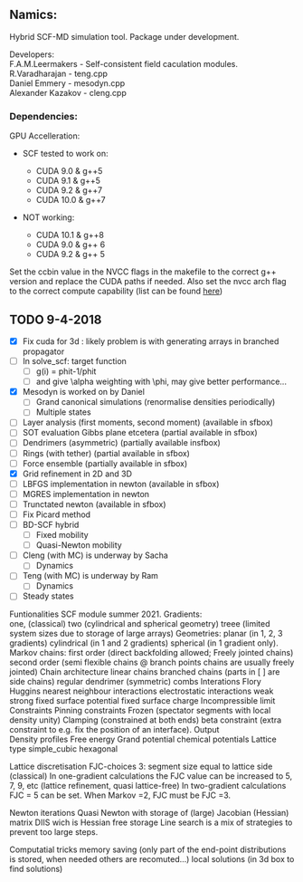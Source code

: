 ## Namics:

Hybrid SCF-MD simulation tool. Package under development.

Developers:   
F.A.M.Leermakers - Self-consistent field caculation modules.   
R.Varadharajan - teng.cpp   
Daniel Emmery - mesodyn.cpp   
Alexander Kazakov - cleng.cpp   

### Dependencies:

GPU Accelleration:
- SCF tested to work on:
	- CUDA 9.0 & g++5
	- CUDA 9.1 & g++5
	- CUDA 9.2 & g++7
	- CUDA 10.0 & g++7
	
- NOT working:
	- CUDA 10.1 & g++8
	- CUDA 9.0 & g++ 6
	- CUDA 9.2 & g++ 5

Set the ccbin value in the NVCC flags in the makefile to the correct g++ version and replace the CUDA paths if needed. Also set the nvcc arch flag to the correct compute capability (list can be found [here](https://arnon.dk/matching-sm-architectures-arch-and-gencode-for-various-nvidia-cards/))

## TODO 9-4-2018
- [x] Fix cuda for 3d : likely problem is with generating arrays in branched propagator  
- [ ] In solve_scf: target function  
	- [ ] g(i) = phit-1/phit
	- [ ] and give \alpha weighting with \phi, may give better performance...  
- [x] Mesodyn is worked on by Daniel  
	- [ ] Grand canonical simulations (renormalise densities periodically)  
	- [ ] Multiple states  
- [ ] Layer analysis (first moments, second moment) (available in sfbox)  
- [ ] SOT evaluation Gibbs plane etcetera (partial available in sfbox)  
- [ ] Dendrimers (asymmetric) (partially available insfbox)  
- [ ] Rings (with tether) (partial available in sfbox)  
- [ ] Force ensemble (partially available in sfbox)  
- [x] Grid refinement in 2D and 3D  
- [ ] LBFGS implementation in newton (available in sfbox)  
- [ ] MGRES implementation in newton  
- [ ] Trunctated newton  (available in sfbox)  
- [ ] Fix Picard method  
- [ ] BD-SCF hybrid  
	- [ ] Fixed mobility  
	- [ ] Quasi-Newton mobility  
- [ ] Cleng (with MC) is underway by Sacha  
	- [ ] Dynamics  
- [ ] Teng (with MC) is underway by Ram  
	- [ ] Dynamics  
- [ ] Steady states  

Funtionalities SCF module summer 2021. 
Gradients: 	
	one, (classical)
	two  (cylindrical and spherical geometry)
	treee (limited system sizes due to storage of large arrays)
Geometries: planar (in 1, 2, 3 gradients)
	    cylindrical (in 1 and 2 gradients)
	    spherical (in 1 gradient only).
Markov chains: first order (direct backfolding allowed; Freely jointed chains)
	       second order (semi flexible chains @ branch points chains are usually freely jointed)
Chain architecture
	linear chains
	branched chains (parts in [ ] are side chains)
	regular dendrimer (symmetric)
	combs
Interations
	Flory Huggins nearest neighbour interactions
	electrostatic interactions
		weak 
		strong
	fixed surface potential
	fixed surface charge
	Incompressible limit
Constraints
	Pinning constraints 
	Frozen (spectator segments with local density unity)
	Clamping (constrained at both ends)
	beta constraint (extra constraint to e.g. fix the position of an interface). 
Output	
	Density profiles
	Free energy 
		Grand potential
		chemical potentials
Lattice type 
	simple_cubic
	hexagonal 

Lattice discretisation
	FJC-choices 3: segment size equal to lattice side (classical)
	In one-gradient calculations the FJC value can be increased to 5, 7, 9, etc (lattice refinement, quasi lattice-free)
	In two-gradient calculations FJC = 5 can be set.
	When Markov =2, FJC must be FJC =3. 

Newton iterations
	Quasi Newton with storage of (large) Jacobian (Hessian) matrix
	DIIS wich is Hessian free storage
	Line search is a mix of strategies to prevent too large steps.
	
Computatial tricks
	memory saving (only part of the end-point distributions is stored, when needed others are recomuted...)
	local solutions (in 3d box to find solutions)
		
	
